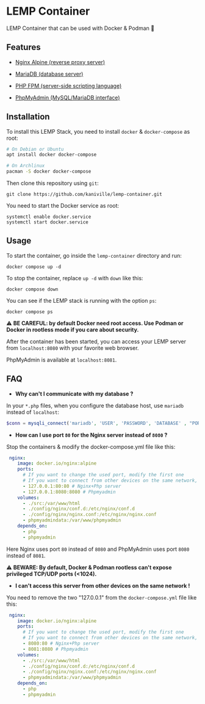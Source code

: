 # LEMP Container

LEMP Container that can be used with Docker & Podman 🐋

## Features

- [Nginx Alpine (reverse proxy server)](https://hub.docker.com/_/nginx)

- [MariaDB (database server)](https://hub.docker.com/_/mariadb)

- [PHP FPM (server-side scripting language)](https://hub.docker.com/_/php)

- [PhpMyAdmin (MySQL/MariaDB interface)](https://hub.docker.com/_/phpmyadmin)

## Installation

To install this LEMP Stack, you need to install `docker` & `docker-compose` as root:
```bash
# On Debian or Ubuntu
apt install docker docker-compose

# On Archlinux
pacman -S docker docker-compose
```

Then clone this repository using `git`:
```
git clone https://github.com/kaniville/lemp-container.git
```

You need to start the Docker service as root:
```
systemctl enable docker.service
systemctl start docker.service
```

## Usage

To start the container, go inside the `lemp-container` directory and run:
```
docker compose up -d
```

To stop the container, replace `up -d` with `down` like this:
```
docker compose down
```

You can see if the LEMP stack is running with the option `ps`:
```
docker compose ps
```

⚠️ **BE CAREFUL: by default Docker need root access. Use Podman or Docker in rootless mode if you care about security.**

After the container has been started, you can access your LEMP server from `localhost:8080` with your favorite web browser.

PhpMyAdmin is available at `localhost:8081`.

## FAQ

- **Why can't I communicate with my database ?**

In your `*.php` files, when you configure the database host, use `mariadb` instead of `localhost`:
```php
$conn = mysqli_connect('mariadb', 'USER', 'PASSWORD', 'DATABASE' , "PORT");
```

- **How can I use port `80` for the Nginx server instead of `8080` ?**

Stop the containers & modify the docker-compose.yml file like this:
```yml
 nginx:
    image: docker.io/nginx:alpine
    ports:
      # If you want to change the used port, modify the first one
      # If you want to connect from other devices on the same network, remove the two "127.0.0.1:"
      - 127.0.0.1:80:80 # Nginx+Php server
      - 127.0.0.1:8080:8080 # Phpmyadmin
    volumes:
      - ./src:/var/www/html
      - ./config/nginx/conf.d:/etc/nginx/conf.d
      - ./config/nginx/nginx.conf:/etc/nginx/nginx.conf
      - phpmyadmindata:/var/www/phpmyadmin
    depends_on:
      - php
      - phpmyadmin
```

Here Nginx uses port `80` instead of `8080` and PhpMyAdmin uses port `8080` instead of `8081`.

⚠️ **BEWARE: By default, Docker & Podman rootless can't expose privileged TCP/UDP ports (<1024).**

- **I can't access this server from other devices on the same network !**

You need to remove the two "127.0.0.1" from the `docker-compose.yml` file like this:
```yml
 nginx:
    image: docker.io/nginx:alpine
    ports:
      # If you want to change the used port, modify the first one
      # If you want to connect from other devices on the same network, remove the two "127.0.0.1:"
      - 8080:80 # Nginx+Php server
      - 8081:8080 # Phpmyadmin
    volumes:
      - ./src:/var/www/html
      - ./config/nginx/conf.d:/etc/nginx/conf.d
      - ./config/nginx/nginx.conf:/etc/nginx/nginx.conf
      - phpmyadmindata:/var/www/phpmyadmin
    depends_on:
      - php
      - phpmyadmin
```
